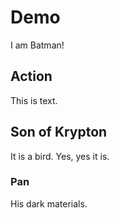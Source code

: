 # Demo

I am Batman!


## Action

This is text.


## Son of Krypton

It is a bird. Yes, yes it is.

### Pan

His dark materials.
